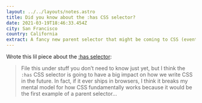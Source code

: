 ```yaml
---
layout: ../../layouts/notes.astro
title: Did you know about the :has CSS selector?
date: 2021-03-19T18:46:33.454Z
city: San Francisco
country: California
extract: A fancy new parent selector that might be coming to CSS (eventually, maybe)
---
```


Wrote this lil piece about the [:has selector](https://css-tricks.com/did-you-know-about-the-has-css-selector/):

> File this under stuff you don’t need to know just yet, but I think the `:has` CSS selector is going to have a big impact on how we write CSS in the future. In fact, if it ever ships in browsers, I think it breaks my mental model for how CSS fundamentally works because it would be the first example of a parent selector...
